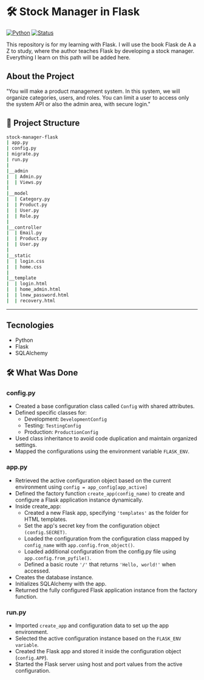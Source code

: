 # 🛠 Stock Manager in Flask

[![Python](https://img.shields.io/badge/Python-3.13+-blue?logo=python)](https://www.python.org/)
[![Status](https://img.shields.io/badge/Status-In%20Progress-yellow)]()

This repository is for my learning with Flask. I will use the book Flask de A a Z to study, where the author teaches Flask by developing a stock manager. Everything I learn on this path will be added here.

## About the Project
"You will make a product management system. In this system, we will organize categories, users, and roles. You can limit a user to access only the system API or also the admin area, with secure login."

## 📁 Project Structure
```bash
stock-manager-flask
| app.py
| config.py
| migrate.py
| run.py
| 
|__admin
|  | Admin.py
|  | Views.py 
|
|__model
|  | Category.py
|  | Product.py 
|  | User.py
|  | Role.py
|
|__controller
|  | Email.py
|  | Product.py 
|  | User.py
|  
|__static
|  | login.css
|  | home.css 
|  
|__template
|  | login.html
|  | home_admin.html 
|  | lnew_password.html
|  | recovery.html
```

--- 
## Tecnologies
- Python
- Flask
- SQLAlchemy

## 🛠️ What Was Done

### config.py
- Created a base configuration class called `Config` with shared attributes.
- Defined specific classes for:
  - Development: `DevelopmentConfig`
  - Testing: `TestingConfig`
  - Production: `ProductionConfig`
- Used class inheritance to avoid code duplication and maintain organized settings.
- Mapped the configurations using the environment variable `FLASK_ENV`.

### app.py
- Retrieved the active configuration object based on the current environment using `config = app_config[app_active]`
- Defined the factory function `create_app(config_name)` to create and configure a Flask application instance dynamically.
- Inside create_app:
  - Created a new Flask app, specifying `'templates'` as the folder for HTML templates.
  - Set the app's secret key from the configuration object `(config.SECRET)`.
  - Loaded the configuration from the configuration class mapped by `config_name` with `app.config.from_object()`.
  - Loaded additional configuration from the config.py file using `app.config.from_pyfile()`.
  - Defined a basic route `'/'` that returns `'Hello, world!'` when accessed.
- Creates the database instance.
- Initializes SQLAlchemy with the app.
- Returned the fully configured Flask application instance from the factory function.

### run.py
- Imported `create_app` and configuration data to set up the app environment.
- Selected the active configuration instance based on the `FLASK_ENV variable`.
- Created the Flask app and stored it inside the configuration object (`config.APP`).
- Started the Flask server using host and port values from the active configuration.
